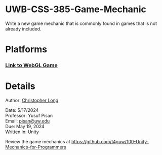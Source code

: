 # UWB-CSS-385-Game-Mechanic
Write a new game mechanic that is commonly found in games that is not already included.

# Platforms
### [Link to WebGL Game](https://wristbandshackles.github.io/UWB-CSS-385-Game-Mechanic/Builds/)

# Details
Author: [Christopher Long](https://www.linkedin.com/in/christopher--long/)

Date: 5/17/2024<br>
Professor: Yusuf Pisan<br>
Email: pisan@uw.edu<br>
Due: May 19, 2024<br>
Written in: Unity<br>

Review the game mechanics at https://github.com/t4guw/100-Unity-Mechanics-for-Programmers
